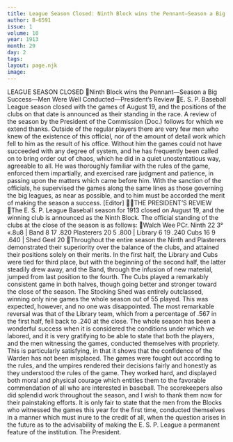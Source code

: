 ```yaml
---
title: League Season Closed: Ninth Block wins the Pennant—Season a Big Success—Men Were Well Conducted—President’s Review 
author: B-6591
issue: 1
volume: 10
year: 1913
month: 29
day: 2
tags:
layout: page.njk
image:
---
```

LEAGUE SEASON CLOSED Ninth Block wins the Pennant—Season a Big Success—Men Were Well Conducted—President’s Review E. S. P. Baseball League season closed with the games of August 19, and the positions of the clubs on that date is announced as their standing in the race. A review of the season by the President of the Commission (Doc.) follows for which we extend thanks. Outside of the regular players there are very few men who knew of the existence of this official, nor of the amount of detail work which fell to him as the result of his office. Without him the games could not have succeeded with any degree of system, and he has frequently been called on to bring order out of chaos, which he did in a quiet unostentatious way, agreeable to all. He was thoroughly familiar with the rules of the game, enforced them impartially, and exercised rare judgment and patience, in passing upon the matters which came before him. With the sanction of the officials, he supervised the games along the same lines as those governing the big leagues, as near as possible, and to him must be accorded the merit of making the season a success. [Editor] THE PRESIDENT’S REVIEW The E. S. P. League Baseball season for 1913 closed on August 19, and the winning club is announced as the Ninth Block. The official standing of the clubs at the close of the season is as follows: Walch Wee PCr. Ninth 22 3° «.8u8 | Band 8 17 .820 Plasterers 20 5 .800 | Library 6 19 .240 Cubs 16 9 .640 | Shed Geel 20 Throughout the entire season the Ninth and Plasterers demonstrated their superiority over the balance of the clubs, and attained their positions solely on their merits. In the first half, the Library and Cubs were tied for third place, but with the beginning of the second half, the latter steadily drew away, and the Band, through the infusion of new material, jumped from last position to the fourth. The Cubs played a remarkably consistent game in both halves, though going better and stronger toward the close of the season. The Stocking Shed was entirely outclassed, winning only nine games the whole season out of 55 played. This was expected, however, and no one was disappointed. The most remarkable reversal was that of the Library team, which from a percentage of .567 in the first half, fell back to .240 at the close. The whole season has been a wonderful success when it is considered the conditions under which we labored, and it is very gratifying to be able to state that both the players, and the men witnessing the games, conducted themselves with propriety. This is particularly satisfying, in that it shows that the confidence of the Warden has not been misplaced. The games were fought out according to the rules, and the umpires rendered their decisions fairly and honestly as they understood the rules of the game. They worked hard, and displayed both moral and physical courage which entitles them to the favorable commendation of all who are interested in baseball. The scorekeepers also did splendid work throughout the season, and I wish to thank them now for their painstaking efforts. It is only fair to state that the men from the Blocks who witnessed the games this year for the first time, conducted themselves in a manner which must inure to the credit of all, when the question arises in the future as to the advisability of making the E. S. P. League a permanent feature of the institution. The President. 

